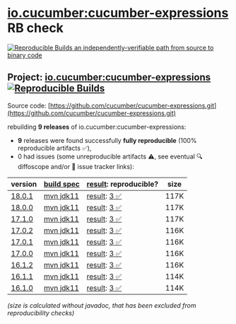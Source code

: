 [io.cucumber:cucumber-expressions](https://central.sonatype.com/artifact/io.cucumber/cucumber-expressions/versions) RB check
=======

[![Reproducible Builds](https://reproducible-builds.org/images/logos/rb.svg) an independently-verifiable path from source to binary code](https://reproducible-builds.org/)

## Project: [io.cucumber:cucumber-expressions](https://central.sonatype.com/artifact/io.cucumber/cucumber-expressions/versions) [![Reproducible Builds](https://img.shields.io/endpoint?url=https://raw.githubusercontent.com/jvm-repo-rebuild/reproducible-central/master/content/io/cucumber/cucumber-expressions/badge.json)](https://github.com/jvm-repo-rebuild/reproducible-central/blob/master/content/io/cucumber/cucumber-expressions/README.md)

Source code: [https://github.com/cucumber/cucumber-expressions.git](https://github.com/cucumber/cucumber-expressions.git)

rebuilding **9 releases** of io.cucumber:cucumber-expressions:
- **9** releases were found successfully **fully reproducible** (100% reproducible artifacts :white_check_mark:),
- 0 had issues (some unreproducible artifacts :warning:, see eventual :mag: diffoscope and/or :memo: issue tracker links):

| version | [build spec](/BUILDSPEC.md) | [result](https://reproducible-builds.org/docs/jvm/): reproducible? | size |
| -- | --------- | ------ | -- |
| [18.0.1](https://central.sonatype.com/artifact/io.cucumber/cucumber-expressions/18.0.1/pom) | [mvn jdk11](cucumber-expressions-18.0.1.buildspec) | [result](cucumber-expressions-18.0.1.buildinfo): [3 :white_check_mark: ](cucumber-expressions-18.0.1.buildcompare) | 117K |
| [18.0.0](https://central.sonatype.com/artifact/io.cucumber/cucumber-expressions/18.0.0/pom) | [mvn jdk11](cucumber-expressions-18.0.0.buildspec) | [result](cucumber-expressions-18.0.0.buildinfo): [3 :white_check_mark: ](cucumber-expressions-18.0.0.buildcompare) | 117K |
| [17.1.0](https://central.sonatype.com/artifact/io.cucumber/cucumber-expressions/17.1.0/pom) | [mvn jdk11](cucumber-expressions-17.1.0.buildspec) | [result](cucumber-expressions-17.1.0.buildinfo): [3 :white_check_mark: ](cucumber-expressions-17.1.0.buildcompare) | 117K |
| [17.0.2](https://central.sonatype.com/artifact/io.cucumber/cucumber-expressions/17.0.2/pom) | [mvn jdk11](cucumber-expressions-17.0.2.buildspec) | [result](cucumber-expressions-17.0.2.buildinfo): [3 :white_check_mark: ](cucumber-expressions-17.0.2.buildcompare) | 116K |
| [17.0.1](https://central.sonatype.com/artifact/io.cucumber/cucumber-expressions/17.0.1/pom) | [mvn jdk11](cucumber-expressions-17.0.1.buildspec) | [result](cucumber-expressions-17.0.1.buildinfo): [3 :white_check_mark: ](cucumber-expressions-17.0.1.buildcompare) | 116K |
| [17.0.0](https://central.sonatype.com/artifact/io.cucumber/cucumber-expressions/17.0.0/pom) | [mvn jdk11](cucumber-expressions-17.0.0.buildspec) | [result](cucumber-expressions-17.0.0.buildinfo): [3 :white_check_mark: ](cucumber-expressions-17.0.0.buildcompare) | 116K |
| [16.1.2](https://central.sonatype.com/artifact/io.cucumber/cucumber-expressions/16.1.2/pom) | [mvn jdk11](cucumber-expressions-16.1.2.buildspec) | [result](cucumber-expressions-16.1.2.buildinfo): [3 :white_check_mark: ](cucumber-expressions-16.1.2.buildcompare) | 116K |
| [16.1.1](https://central.sonatype.com/artifact/io.cucumber/cucumber-expressions/16.1.1/pom) | [mvn jdk11](cucumber-expressions-16.1.1.buildspec) | [result](cucumber-expressions-16.1.1.buildinfo): [3 :white_check_mark: ](cucumber-expressions-16.1.1.buildcompare) | 114K |
| [16.1.0](https://central.sonatype.com/artifact/io.cucumber/cucumber-expressions/16.1.0/pom) | [mvn jdk11](cucumber-expressions-16.1.0.buildspec) | [result](cucumber-expressions-16.1.0.buildinfo): [3 :white_check_mark: ](cucumber-expressions-16.1.0.buildcompare) | 114K |

<i>(size is calculated without javadoc, that has been excluded from reproducibility checks)</i>
